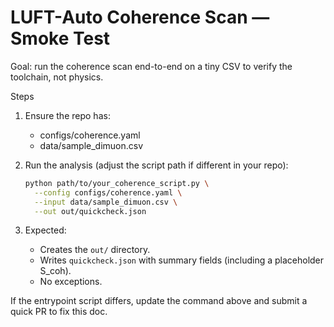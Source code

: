 # LUFT-Auto Coherence Scan — Smoke Test

Goal: run the coherence scan end-to-end on a tiny CSV to verify the toolchain, not physics.

Steps
1) Ensure the repo has:
   - configs/coherence.yaml
   - data/sample_dimuon.csv

2) Run the analysis (adjust the script path if different in your repo):
   ```bash
   python path/to/your_coherence_script.py \
     --config configs/coherence.yaml \
     --input data/sample_dimuon.csv \
     --out out/quickcheck.json
   ```

3) Expected:
   - Creates the `out/` directory.
   - Writes `quickcheck.json` with summary fields (including a placeholder S_coh).
   - No exceptions.

If the entrypoint script differs, update the command above and submit a quick PR to fix this doc.

